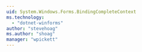 ```yaml
---
uid: System.Windows.Forms.BindingCompleteContext
ms.technology: 
  - "dotnet-winforms"
author: "stevehoag"
ms.author: "shoag"
manager: "wpickett"
---
```


